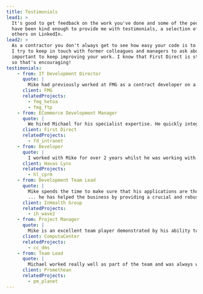 ```yaml
---
title: Testimonials
lead1: >
  It's good to get feedback on the work you've done and some of the people I've worked for and with
  have been kind enough to provide me with testimonials, a selection of which are shown here. There are
  others on LinkedIn.
lead2: >
  As a contractor you don't always get to see how easy your code is to maintain in the longer term.
  I try to keep in touch with former colleagues and managers to ask about this, as it's
  important to keep improving your work. I know that First Direct is still using code I wrote 20 years ago,
  so that's encouraging! 
testimonials:
    - from: IT Development Director
      quote: |
        Mike had previously worked at FMG as a contract developer on a transformation project. The quality and professionalism of Mike meant that we extended him several times after this initial project was completed to work on other projects. Due to his previous excellent work, I didn't hesitate to ask Mike back to help deliver a large high profile project with dates that couldn't slip earlier this year. I would not hesitate to recommend or use Mike again. He will be an asset to any development team. 
      client: FMG
      relatedProjects:
        - fmg_hetoa
        - fmg_ftp
    - from: ECommerce Development Manager
      quote: |
        We hired Michael for his specialist expertise. He quickly integrated into our values based culture and added value from day one. He fit in so well and mixed well with our people he stayed with us for many years on a contract basis! He naturally developed less experienced people around him too. I valued Michael for his knowledge, recommendations for pushing our boundaries ... He can communicate easily with other developers, testers and indeed clients. Hence I have no hesitation in recommending him!
      client: First Direct
      relatedProjects:
        - fd_intranet
    - from: Developer
      quote: |
        I worked with Mike for over 2 years whilst he was working with Havas Lynx. Mike is a diligent and unflappable professional that works well in pressurised environments. He is eager to learn new skills and he has good people skills. I feel he would be an asset for any client and he's also a really friendly, laid back person. It was a pleasure working with Mike and I would be happy to do so in the future. 
      client: Havas Lynx
      relatedProjects:
        - hl_cprm
    - from: Development Team Lead
      quote: |
        Mike spends the time to make sure that his applications are thoroughly tested ... He has great attention to detail, and is very meticulous. Mike also manages to produce code that is very sympathetic to existing coding practices and dovetails nicely into the existing codebase 
        ... he has helped the business by providing a crucial and robust piece of software at a time of exponential growth. I would not hesitate in taking Mike on again for future work. ... 
      client: InHealth Group
      relatedProjects:
        - ih_wave2
    - from: Project Manager
      quote: |
        Mike is an excellent team player demonstrated by his ability to pick up new skills and his willingness to freely share his own knowledge for the benefit of the team. He has demonstrated this ability on numerous occasions when programme issues have arisen, during ‘think tank’ meetings working towards issue resolution and risk mitigation.
      client: ComputaCenter
      relatedProjects:
        - cc_dms
    - from: Team Lead
      quote: |
        Michael worked really well as part of the team and was always willing to help his junior/new members. He is technically sound and seems to have a solution to most technical problems assigned to him. Always dedicated and shows commitment even for the smaller tasks. It was a pleasure working with him.
      client: Promethean
      relatedProjects:
        - pm_planet
---
```

